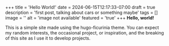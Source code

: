 +++
title = 'Hello World!'
date = 2024-06-15T12:17:33-07:00
draft = true
description = 'first post, talking about cars or something maybe'
tags = []
image = ''
alt = 'image not available'
featured = 'true'
+++
**Hello, world!**

This is a simple site made using the hugo-ficurinia theme. You can expect my random interests, the occasional project, or inspiration, and the breaking of this site as I use it to develop projects.